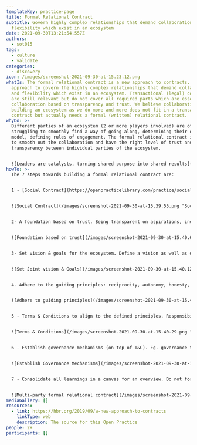 ```yaml
---
templateKey: practice-page
title: Formal Relational Contract
subtitle: Govern highly complex relationships that demand collaboration and
  flexibility which exist in an ecosystem
date: 2021-09-30T13:21:54.557Z
authors:
  - sot015
tags:
  - culture
  - validate
categories: 
  - discovery
icon: /images/screenshot-2021-09-30-at-15.23.12.png
whatIs: The formal relational contract is a new approach to contracts. It is an
  approach to govern the highly complex relationships that demand collaboration
  and flexibility which exist in an ecosystem. Transactional (legal) contracts
  are still relevant but do not cover all required parts which are essential for
  collaboration based on transparency and trust. We believe collaboration,
  building an ecosystem as we do more and more does not fit in a transactional
  contract but actually needs a formal (written) relational contract.
whyDo: >-
  Different parties of an ecosystem (2 or more players involved) are often
  struggling to smoothly find a way of going along, determining their operating
  model, defining rules of engagement. The formal relational contract is the key
  to smooth out the collaboration and have the right level of trust and
  transparency between individual parties of the ecosystem.


  ![Leaders are catalysts, turning shared purpose into shared results](/images/screenshot-2021-09-30-at-15.29.48.png "Understanding the multi-level aspirations, goals, concerns and measurable objectives of the complete ecosystem enables us to form long lasting partnerships and collaborate on joint objectives dedicated to ecosystem success.")
howTo: >-
  The 7 steps towards building a formal relational contract are:


  1 - [Social Contract](https://openpracticelibrary.com/practice/social-contract/). A way to enable team autonomy and self accountability. The foundation for feeling safe.


  ![Social Contract](/images/screenshot-2021-09-30-at-15.39.55.png "Social Contract")


  2- A foundation based on trust. Being transparent on aspirations, individual goals and concerns. Having multi-level relationships between parties.


  ![Foundation based on trust](/images/screenshot-2021-09-30-at-15.40.06.png "Foundation based on trust")


  3- Set vision & goals for the ecosystem. Define a vision as well as desired outcomes, goals and tactical, measurable objectives. We use the [Start at the End](https://openpracticelibrary.com/practice/start-at-the-end/) exercise to support us.


  ![Set Joint vision & Goals](/images/screenshot-2021-09-30-at-15.40.12.png "Set Joint vision & Goals")


  4- Adhere to the guiding principles: reciprocity, autonomy, honesty, loyalty, equity, and integrity. All parties share their interpretations of the guiding principles.


  ![Adhere to guiding principles](/images/screenshot-2021-09-30-at-15.40.20.png "Adhere to guiding principles")


  5 - Terms & Conditions to align to the defined principles. Responsibilities, pricing and metrics for example. Using the foundation this should be a joint problem solving exercise instead of a negotiation.


  ![Terms & Conditions](/images/screenshot-2021-09-30-at-15.40.29.png "Terms & Conditions")


  6 - Establish governance mechanisms (on top of T&C). Eg. governance teams, for example relationship, excellence, sustainability and best-value teams. Sustainability teams could for example accommodate scope updates, the new reality.


  ![Establish Governance Mechanisms](/images/screenshot-2021-09-30-at-15.40.37.png "Establish Governance Mechanisms")


  7 - Consolidate all learnings in a canvas for an overview. Do not forget to iterate the individual elements. For example regularly revisit individual goals, concerns, processes as well as joint-goals, etc.


  ![Multi-party formal relational contract](/images/screenshot-2021-09-30-at-15.40.48.png "Multi-party formal relational contract")
mediaGallery: []
resources:
  - link: https://hbr.org/2019/09/a-new-approach-to-contracts
    linkType: web
    description: The source for this Open Practice
people: 2+
participants: []
---
```

